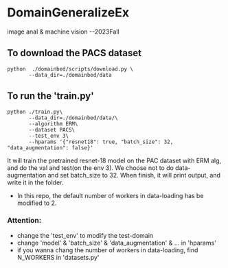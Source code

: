 # DomainGeneralizeEx
image anal &amp; machine vision --2023Fall

## To download the PACS dataset
```
python  ./domainbed/scripts/download.py \
       --data_dir=./domainbed/data
```

## To run the 'train.py'
```
python ./train.py\
       --data_dir=./domainbed/data/\
       --algorithm ERM\
       --dataset PACS\
       --test_env 3\
       --hparams '{"resnet18": true, "batch_size": 32, "data_augmentation": false}'
```
It will train the pretrained resnet-18 model on the PAC dataset with ERM alg, and do the val and test(on the env 3). We choose not to do data-augmentation and set batch_size to 32. When finish, it will print output, and write it in the folder. <br>
* In this repo, the default number of workers in data-loading has be modified to 2.
### Attention: <br>
* change the 'test_env' to modify the test-domain <br>
* change 'model' & 'batch_size' & 'data_augmentation' & ... in 'hparams' <br>
* if you wanna chang the number of workers in data-loading, find N_WORKERS in 'datasets.py'
